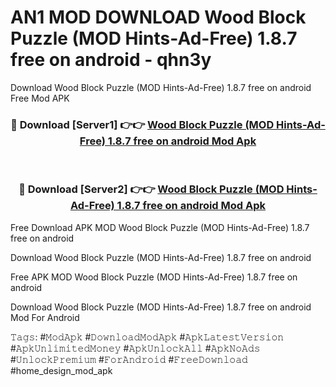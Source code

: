 # AN1 MOD DOWNLOAD Wood Block Puzzle (MOD Hints-Ad-Free) 1.8.7 free on android - qhn3y
Download Wood Block Puzzle (MOD Hints-Ad-Free) 1.8.7 free on android Free Mod APK

<div align="center">
<h3>🔴 Download [Server1] 👉👉 <a href="https://apk-comot.site?title=Wood_Block_Puzzle_(MOD_Hints-Ad-Free)_1.8.7_free_on_android">Wood Block Puzzle (MOD Hints-Ad-Free) 1.8.7 free on android Mod Apk</a></h3><br>

<h3>🔴 Download [Server2] 👉👉 <a href="https://apk-comot.site?title=Wood_Block_Puzzle_(MOD_Hints-Ad-Free)_1.8.7_free_on_android">Wood Block Puzzle (MOD Hints-Ad-Free) 1.8.7 free on android Mod Apk</a></h3>
</div>


Free Download APK MOD Wood Block Puzzle (MOD Hints-Ad-Free) 1.8.7 free on android

Download Wood Block Puzzle (MOD Hints-Ad-Free) 1.8.7 free on android 

Free APK MOD Wood Block Puzzle (MOD Hints-Ad-Free) 1.8.7 free on android 

Download Wood Block Puzzle (MOD Hints-Ad-Free) 1.8.7 free on android Mod For Android

𝚃𝚊𝚐𝚜: #𝙼𝚘𝚍𝙰𝚙𝚔 #𝙳𝚘𝚠𝚗𝚕𝚘𝚊𝚍𝙼𝚘𝚍𝙰𝚙𝚔 #𝙰𝚙𝚔𝙻𝚊𝚝𝚎𝚜𝚝𝚅𝚎𝚛𝚜𝚒𝚘𝚗 #𝙰𝚙𝚔𝚄𝚗𝚕𝚒𝚖𝚒𝚝𝚎𝚍𝙼𝚘𝚗𝚎𝚢 #𝙰𝚙𝚔𝚄𝚗𝚕𝚘𝚌𝚔𝙰𝚕𝚕 #𝙰𝚙𝚔𝙽𝚘𝙰𝚍𝚜 #𝚄𝚗𝚕𝚘𝚌𝚔𝙿𝚛𝚎𝚖𝚒𝚞𝚖 #𝙵𝚘𝚛𝙰𝚗𝚍𝚛𝚘𝚒𝚍 #𝙵𝚛𝚎𝚎𝙳𝚘𝚠𝚗𝚕𝚘𝚊𝚍 #home_design_mod_apk